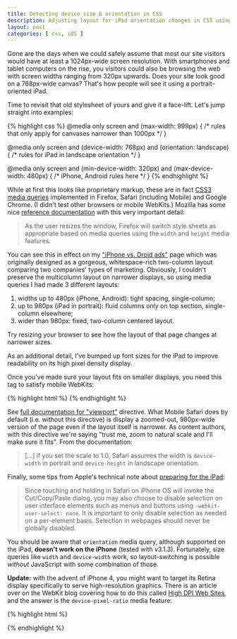 ```yaml
---
title: Detecting device size & orientation in CSS
description: Adjusting layout for iPad orientation changes in CSS using CSS3 media queries.
layout: post
categories: [ css, iOS ]
---
```


Gone are the days when we could safely assume that most our site visitors would have at least a 1024px-wide screen resolution. With smartphones and tablet computers on the rise, you visitors could also be browsing the web with screen widths ranging from 320px upwards. Does your site look good on a 768px-wide canvas? That's how people will see it using a portrait-oriented iPad.

Time to revisit that old stylesheet of yours and give it a face-lift. Let's jump straight into examples:

{% highlight css %}
@media only screen and (max-width: 999px) {
  /* rules that only apply for canvases narrower than 1000px */
}

@media only screen and (device-width: 768px) and (orientation: landscape) {
  /* rules for iPad in landscape orientation */
}

@media only screen and (min-device-width: 320px) and (max-device-width: 480px) {
  /* iPhone, Android rules here */
}
{% endhighlight %}

While at first this looks like proprietary markup, these are in fact [CSS3 media queries][css3] implemented in Firefox, Safari (including Mobile) and Google Chrome. (I didn't test other browsers or mobile WebKits.) Mozilla has some nice [reference documentation][mdc] with this very important detail:

> As the user resizes the window, Firefox will switch style sheets as appropriate based on media queries using the `width` and `height` media features.

You can see this in effect on my ["iPhone vs. Droid ads"][ads] page which was originally designed as a gorgeous, whitespace-rich two-column layout comparing two companies' types of marketing. Obviously, I couldn't preserve the multicolumn layout on narrower displays, so using media queries I had made 3 different layouts:

1. widths up to 480px (iPhone, Android): tight spacing, single-column;
2. up to 980px (iPad in portrait): fluid columns only on top section, single-column elsewhere;
3. wider than 980px: fixed, two-column centered layout.

Try resizing your browser to see how the layout of that page changes at narrower sizes.

As an additional detail, I've bumped up font sizes for the iPad to improve readability on its high pixel density display.

Once you've made sure your layout fits on smaller displays, you need this tag to satisfy mobile WebKits:

{% highlight html %}
<meta name="viewport" content="initial-scale=1.0">
{% endhighlight %}

See [full documentation for "viewport"][meta] directive. What Mobile Safari does by default (i.e. without this directive) is display a zoomed-out, 980px-wide version of the page even if the layout itself is narrower. As content authors, with this directive we're saying "trust me, zoom to natural scale and I'll make sure it fits". From the documentation:

> [...] if you set the scale to 1.0, Safari assumes the width is `device-width` in portrait and `device-height` in landscape orientation.

Finally, some tips from Apple's technical note about [preparing for the iPad][note]:

> Since touching and holding in Safari on iPhone OS will invoke the Cut/Copy/Paste dialog, you may also choose to disable selection on user interface elements such as menus and buttons using `-webkit-user-select: none`. It is important to only disable selection as needed on a per-element basis. Selection in webpages should never be globally disabled.

You should be aware that `orientation` media query, although supported on the iPad, **doesn't work on the iPhone** (tested with v3.1.3). Fortunately, size queries like `width` and `device-width` work, so layout-switching is possible *without* JavaScript with some combination of those.

**Update:** with the advent of iPhone 4, you might want to target its Retina display specifically to serve high-resolution graphics. There is an article over on the WebKit blog covering how to do this called [High DPI Web Sites](http://webkit.org/blog/55/high-dpi-web-sites/), and the answer is the `device-pixel-ratio` media feature:

{% highlight html %}
<link rel="stylesheet" media="screen and min-device-pixel-ratio: 2" href="highres.css">
{% endhighlight %}


[css3]: http://www.w3.org/TR/css3-mediaqueries/ "CSS3 Media Queries"
[mdc]: http://developer.mozilla.org/En/CSS/Media_queries "Media Queries on Mozilla Developer Center"
[meta]: http://developer.apple.com/safari/library/documentation/AppleApplications/Reference/SafariHTMLRef/Articles/MetaTags.html "Apple-specific meta tags"
[note]: http://developer.apple.com/safari/library/technotes/tn2010/tn2262.html "Preparing Your Web Content for iPad"
[ads]: /iphone-droid-ads/ "Things I learned from iPhone & Droid ads"
